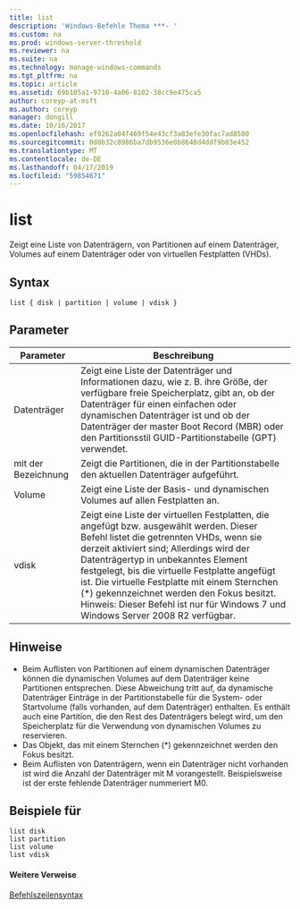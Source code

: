 ```yaml
---
title: list
description: 'Windows-Befehle Thema ***- '
ms.custom: na
ms.prod: windows-server-threshold
ms.reviewer: na
ms.suite: na
ms.technology: manage-windows-commands
ms.tgt_pltfrm: na
ms.topic: article
ms.assetid: 69b105a1-9710-4a06-8102-38cc9e475ca5
author: coreyp-at-msft
ms.author: coreyp
manager: dongill
ms.date: 10/16/2017
ms.openlocfilehash: ef9262a04f469f54e43cf3a83efe30fac7ad8580
ms.sourcegitcommit: 0d0b32c8986ba7db9536e0b8648d4ddf9b03e452
ms.translationtype: MT
ms.contentlocale: de-DE
ms.lasthandoff: 04/17/2019
ms.locfileid: "59854671"
---
```

# <a name="list"></a>list



Zeigt eine Liste von Datenträgern, von Partitionen auf einem Datenträger, Volumes auf einem Datenträger oder von virtuellen Festplatten (VHDs).

## <a name="syntax"></a>Syntax

```
list { disk | partition | volume | vdisk }
```

## <a name="parameters"></a>Parameter

|Parameter|Beschreibung|
|---------|-----------|
|Datenträger|Zeigt eine Liste der Datenträger und Informationen dazu, wie z. B. ihre Größe, der verfügbare freie Speicherplatz, gibt an, ob der Datenträger für einen einfachen oder dynamischen Datenträger ist und ob der Datenträger der master Boot Record (MBR) oder den Partitionsstil GUID-Partitionstabelle (GPT) verwendet.|
|mit der Bezeichnung|Zeigt die Partitionen, die in der Partitionstabelle den aktuellen Datenträger aufgeführt.|
|Volume|Zeigt eine Liste der Basis- und dynamischen Volumes auf allen Festplatten an.|
|vdisk|Zeigt eine Liste der virtuellen Festplatten, die angefügt bzw. ausgewählt werden. Dieser Befehl listet die getrennten VHDs, wenn sie derzeit aktiviert sind; Allerdings wird der Datenträgertyp in unbekanntes Element festgelegt, bis die virtuelle Festplatte angefügt ist. Die virtuelle Festplatte mit einem Sternchen (*) gekennzeichnet werden den Fokus besitzt.</br>Hinweis: Dieser Befehl ist nur für Windows 7 und Windows Server 2008 R2 verfügbar.|

## <a name="remarks"></a>Hinweise

-   Beim Auflisten von Partitionen auf einem dynamischen Datenträger können die dynamischen Volumes auf dem Datenträger keine Partitionen entsprechen. Diese Abweichung tritt auf, da dynamische Datenträger Einträge in der Partitionstabelle für die System- oder Startvolume (falls vorhanden, auf dem Datenträger) enthalten. Es enthält auch eine Partition, die den Rest des Datenträgers belegt wird, um den Speicherplatz für die Verwendung von dynamischen Volumes zu reservieren.
-   Das Objekt, das mit einem Sternchen (*) gekennzeichnet werden den Fokus besitzt.
-   Beim Auflisten von Datenträgern, wenn ein Datenträger nicht vorhanden ist wird die Anzahl der Datenträger mit M vorangestellt. Beispielsweise ist der erste fehlende Datenträger nummeriert M0.

## <a name="BKMK_examples"></a>Beispiele für

```
list disk
list partition
list volume
list vdisk
```

#### <a name="additional-references"></a>Weitere Verweise

[Befehlszeilensyntax](command-line-syntax-key.md)

